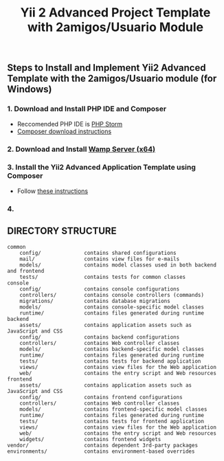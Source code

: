<p align="center">
    <h1 align="center">Yii 2 Advanced Project Template with 2amigos/Usuario Module</h1>
    <br>
</p>


## Steps to Install and Implement Yii2 Advanced Template with the 2amigos/Usuario module (for Windows)
### 1. Download and Install PHP IDE and Composer
- Reccomended PHP IDE is [PHP Storm](https://www.jetbrains.com/phpstorm/download/)
- [Composer download instructions](https://github.com/yiisoft/yii2/blob/master/docs/guide/start-installation.md#installing-composer)
### 2. Download and Install [Wamp Server (x64)](https://sourceforge.net/projects/wampserver/files/)
### 3. Install the Yii2 Advanced Application Template using Composer
- Follow [these instructions](https://github.com/yiisoft/yii2-app-advanced/blob/master/docs/guide/start-installation.md#installing-using-composer)
### 4. 


DIRECTORY STRUCTURE
-------------------

```
common
    config/              contains shared configurations
    mail/                contains view files for e-mails
    models/              contains model classes used in both backend and frontend
    tests/               contains tests for common classes    
console
    config/              contains console configurations
    controllers/         contains console controllers (commands)
    migrations/          contains database migrations
    models/              contains console-specific model classes
    runtime/             contains files generated during runtime
backend
    assets/              contains application assets such as JavaScript and CSS
    config/              contains backend configurations
    controllers/         contains Web controller classes
    models/              contains backend-specific model classes
    runtime/             contains files generated during runtime
    tests/               contains tests for backend application    
    views/               contains view files for the Web application
    web/                 contains the entry script and Web resources
frontend
    assets/              contains application assets such as JavaScript and CSS
    config/              contains frontend configurations
    controllers/         contains Web controller classes
    models/              contains frontend-specific model classes
    runtime/             contains files generated during runtime
    tests/               contains tests for frontend application
    views/               contains view files for the Web application
    web/                 contains the entry script and Web resources
    widgets/             contains frontend widgets
vendor/                  contains dependent 3rd-party packages
environments/            contains environment-based overrides
```
